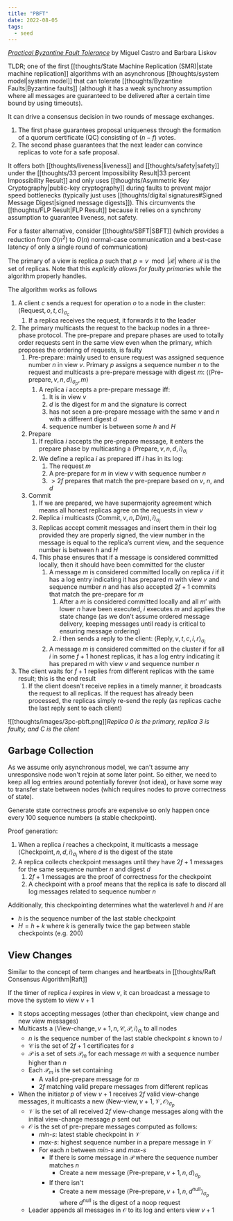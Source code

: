 ```yaml
---
title: "PBFT"
date: 2022-08-05
tags:
  - seed
---
```


_[Practical Byzantine Fault Tolerance](http://css.csail.mit.edu/6.824/2014/papers/castro-practicalbft.pdf)_ by Miguel Castro and Barbara Liskov

TLDR; one of the first [[thoughts/State Machine Replication (SMR)|state machine replication]] algorithms with an asynchronous [[thoughts/system model|system model]] that can tolerate [[thoughts/Byzantine Faults|Byzantine faults]] (although it has a weak synchrony assumption where all messages are guaranteed to be delivered after a certain time bound by using timeouts).

It can drive a consensus decision in two rounds of message exchanges.

1. The first phase guarantees proposal uniqueness through the formation of a quorum certificate (QC) consisting of $(n − f)$ votes.
2. The second phase guarantees that the next leader can convince replicas to vote for a safe proposal.

It offers both [[thoughts/liveness|liveness]] and [[thoughts/safety|safety]] under the [[thoughts/33 percent Impossibility Result|33 percent Impossibility Result]] and only uses [[thoughts/Asymmetric Key Cryptography|public-key cryptography]] during faults to prevent major speed bottlenecks (typically just uses [[thoughts/digital signatures#Signed Message Digest|signed message digests]]). This circumvents the [[thoughts/FLP Result|FLP Result]] because it relies on a synchrony assumption to guarantee liveness, not safety.

For a faster alternative, consider [[thoughts/SBFT|SBFT]] (which provides a reduction from $O(n^2)$ to $O(n)$ normal-case communication and a best-case latency of only a single round of communication)

The primary of a view is replica $p$ such that $p = v \mod |\mathcal{R}|$ where $\mathcal{R}$ is the set of replicas. Note that this _explicitly allows for faulty primaries_ while the algorithm properly handles.

The algorithm works as follows

1. A client $c$ sends a request for operation $o$ to a node in the cluster: $\langle \textrm{Request}, o, t, c \rangle_{\sigma_c}$
   1. If a replica receives the request, it forwards it to the leader
2. The primary multicasts the request to the backup nodes in a three-phase protocol. The pre-prepare and prepare phases are used to totally order requests sent in the same view even when the primary, which proposes the ordering of requests, is faulty
   1. Pre-prepare: mainly used to ensure request was assigned sequence number $n$ in view $v$. Primary $p$ assigns a sequence number $n$ to the request and multicasts a pre-prepare message with digest $m$: $\langle \langle \textrm{Pre-prepare}, v, n, d \rangle_{\sigma_p}, m \rangle$
      1. A replica $i$ accepts a pre-prepare message iff:
         1. It is in view $v$
         2. $d$ is the digest for $m$ and the signature is correct
         3. has not seen a pre-prepare message with the same $v$ and $n$ with a different digest $d$
         4. sequence number is between some $h$ and $H$
   2. Prepare
      1. If replica $i$ accepts the pre-prepare message, it enters the prepare phase by multicasting a $\langle \textrm{Prepare}, v, n, d, i \rangle_{\sigma_i}$
      2. We define a replica $i$ as prepared iff $i$ has in its log:
         1. The request $m$
         2. A pre-prepare for $m$ in view $v$ with sequence number $n$
         3. $>2f$ prepares that match the pre-prepare based on $v$, $n$, and $d$
   3. Commit
      1. If we are prepared, we have supermajority agreement which means all honest replicas agree on the requests in view $v$
      2. Replica $i$ multicasts $\langle \textrm{Commit}, v, n, D(m), i \rangle_{\sigma_i}$
      3. Replicas accept commit messages and insert them in their log provided they are properly signed, the view number in the message is equal to the replica’s current view, and the sequence number is between $h$ and $H$
      4. This phase ensures that if a message is considered committed locally, then it should have been committed for the cluster
         1. A message $m$ is considered committed locally on replica $i$ if it has a log entry indicating it has prepared $m$ with view $v$ and sequence number $n$ and has also accepted $2f+1$ commits that match the pre-prepare for $m$
            1. After a $m$ is considered committed locally and all $m'$ with lower $n$ have been executed, $i$ executes $m$ and applies the state change (as we don't assume ordered message delivery, keeping messages until ready is critical to ensuring message ordering)
            2. $i$ then sends a reply to the client: $\langle \textrm{Reply}, v, t, c, i, r \rangle_{\sigma_i}$
         2. A message $m$ is considered committed on the cluster if for all $i$ in some $f+1$ honest replicas, it has a log entry indicating it has prepared $m$ with view $v$ and sequence number $n$
3. The client waits for $f + 1$ replies from different replicas with the same result; this is the end result
   1. If the client doesn't receive replies in a timely manner, it broadcasts the request to all replicas. If the request has already been processed, the replicas simply re-send the reply (as replicas cache the last reply sent to each client)

![[thoughts/images/3pc-pbft.png]]_Replica 0 is the primary, replica 3 is faulty, and C is the client_

## Garbage Collection

As we assume only asynchronous model, we can't assume any unresponsive node won't rejoin at some later point. So either, we need to keep all log entries around potentially forever (not idea), or have some way to transfer state between nodes (which requires nodes to prove correctness of state).

Generate state correctness proofs are expensive so only happen once every 100 sequence numbers (a stable checkpoint).

Proof generation:

1. When a replica $i$ reaches a checkpoint, it multicasts a message $\langle \textrm{Checkpoint}, n, d, i \rangle_{\sigma_i}$ where $d$ is the digest of the state
2. A replica collects checkpoint messages until they have $2f+1$ messages for the same sequence number $n$ and digest $d$
   1. $2f+1$ messages are the proof of correctness for the checkpoint
   2. A checkpoint with a proof means that the replica is safe to discard all log messages related to sequence number $n$

Additionally, this checkpointing determines what the waterlevel $h$ and $H$ are

- $h$ is the sequence number of the last stable checkpoint
- $H = h + k$ where $k$ is generally twice the gap between stable checkpoints (e.g. 200)

## View Changes

Similar to the concept of term changes and heartbeats in [[thoughts/Raft Consensus Algorithm|Raft]]

If the timer of replica $i$ expires in view $v$, it can broadcast a message to move the system to view $v + 1$

- It stops accepting messages (other than checkpoint, view change and new view messages)
- Multicasts a $\langle \textrm{View-change}, v + 1, n , \mathcal C, \mathcal P, i \rangle_{\sigma_i}$ to all nodes
  - $n$ is the sequence number of the last stable checkpoint $s$ known to $i$
  - $\mathcal C$ is the set of $2f+1$ certificates for $s$
  - $\mathcal P$ is a set of sets $\mathcal{P}_m$ for each message $m$ with a sequence number higher than $n$
  - Each $\mathcal{P}_m$ is the set containing
    - A valid pre-prepare message for $m$
    - $2f$ matching valid prepare messages from different replicas
- When the initiator $p$ of view $v + 1$ receives $2f$ valid view-change messages, it multicasts a new $\langle \textrm{New-view}, v + 1, \mathcal V, \mathcal O \rangle_{\sigma_p}$
  - $\mathcal V$ is the set of all received $2f$ view-change messages along with the initial view-change message $p$ sent out
  - $\mathcal O$ is the set of pre-prepare messages computed as follows:
    - _min-s_: latest stable checkpoint in $\mathcal V$
    - _max-s_: highest sequence number in a prepare message in $\mathcal V$
    - For each $n$ between _min-s_ and _max-s_
      - If there is some message in $\mathcal P$ where the sequence number matches $n$
        - Create a new message $\langle \textrm{Pre-prepare}, v+1, n,d \rangle_{\sigma_p}$
      - If there isn't
        - Create a new message $\langle \textrm{Pre-prepare}, v+1, n,d^{\textrm{null}} \rangle_{\sigma_p}$ where $d^{\textrm{null}}$ is the digest of a noop request
  - Leader appends all messages in $\mathcal O$ to its log and enters view $v + 1$
